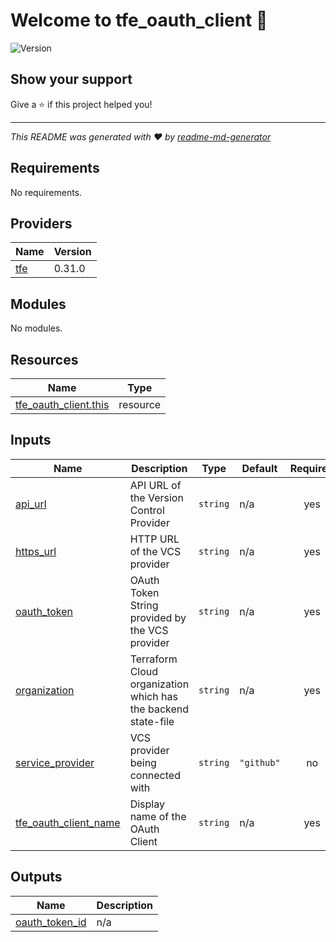 # Welcome to tfe_oauth_client 👋
![Version](https://img.shields.io/badge/version-v0.0.1-blue.svg?cacheSeconds=2592000)

## Show your support

Give a ⭐️ if this project helped you!


***
_This README was generated with ❤️ by [readme-md-generator](https://github.com/kefranabg/readme-md-generator)_<!-- BEGINNING OF PRE-COMMIT-TERRAFORM DOCS HOOK -->
## Requirements

No requirements.

## Providers

| Name | Version |
|------|---------|
| <a name="provider_tfe"></a> [tfe](#provider\_tfe) | 0.31.0 |

## Modules

No modules.

## Resources

| Name | Type |
|------|------|
| [tfe_oauth_client.this](https://registry.terraform.io/providers/hashicorp/tfe/latest/docs/resources/oauth_client) | resource |

## Inputs

| Name | Description | Type | Default | Required |
|------|-------------|------|---------|:--------:|
| <a name="input_api_url"></a> [api\_url](#input\_api\_url) | API URL of the Version Control Provider | `string` | n/a | yes |
| <a name="input_https_url"></a> [https\_url](#input\_https\_url) | HTTP URL of the VCS provider | `string` | n/a | yes |
| <a name="input_oauth_token"></a> [oauth\_token](#input\_oauth\_token) | OAuth Token String provided by the VCS provider | `string` | n/a | yes |
| <a name="input_organization"></a> [organization](#input\_organization) | Terraform Cloud organization which has the backend state-file | `string` | n/a | yes |
| <a name="input_service_provider"></a> [service\_provider](#input\_service\_provider) | VCS provider being connected with | `string` | `"github"` | no |
| <a name="input_tfe_oauth_client_name"></a> [tfe\_oauth\_client\_name](#input\_tfe\_oauth\_client\_name) | Display name of the OAuth Client | `string` | n/a | yes |

## Outputs

| Name | Description |
|------|-------------|
| <a name="output_oauth_token_id"></a> [oauth\_token\_id](#output\_oauth\_token\_id) | n/a |
<!-- END OF PRE-COMMIT-TERRAFORM DOCS HOOK -->
